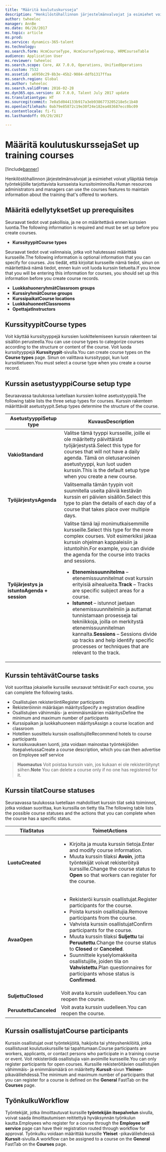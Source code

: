 ```yaml
---
title: "Määritä koulutuskursseja"
description: "Henkilöstöhallinnon järjestelmänvalvojat ja esimiehet voivat ylläpitää tietoja työntekijöille tarjottavista kursseista kurssitoiminnoilla."
author: twheeloc
manager: AnnBe
ms.date: 06/20/2017
ms.topic: article
ms.prod: 
ms.service: dynamics-365-talent
ms.technology: 
ms.search.form: HcmCourseType, HcmCourseTypeGroup, HRMCourseTable
audience: Application User
ms.reviewer: twheeloc
ms.search.scope: Core, AX 7.0.0, Operations, UnifiedOperations
ms.custom: 7532
ms.assetid: a6950c29-8b3e-45b2-9084-ddfb1317ffaa
ms.search.region: Global
ms.author: twheeloc
ms.search.validFrom: 2016-02-28
ms.dyn365.ops.version: AX 7.0.0, Talent July 2017 update
ms.translationtype: HT
ms.sourcegitcommit: 7e0a5d044133b917a3eb9386773205218e5c1b40
ms.openlocfilehash: 0ab79e85872c19e30f24e182ea483687ecc0bc09
ms.contentlocale: fi-fi
ms.lasthandoff: 09/29/2017

---
```


# <a name="set-up-training-courses"></a><span data-ttu-id="e38d3-103">Määritä koulutuskursseja</span><span class="sxs-lookup"><span data-stu-id="e38d3-103">Set up training courses</span></span>

[!include[banner](includes/banner.md)]


<span data-ttu-id="e38d3-104">Henkilöstöhallinnon järjestelmänvalvojat ja esimiehet voivat ylläpitää tietoja työntekijöille tarjottavista kursseista kurssitoiminnoilla.</span><span class="sxs-lookup"><span data-stu-id="e38d3-104">Human resources administrators and managers can use the courses features to maintain information about the training that's offered to workers.</span></span>

 <a name="set-up-prerequisites"></a><span data-ttu-id="e38d3-105"> Määritä edellytykset</span><span class="sxs-lookup"><span data-stu-id="e38d3-105">Set up prerequisites</span></span>
---------------------

<span data-ttu-id="e38d3-106">Seuraavat tiedot ovat pakollisia, ja ne on määritettävä ennen kurssien luontia.</span><span class="sxs-lookup"><span data-stu-id="e38d3-106">The following information is required and must be set up before you create courses.</span></span>
-   <span data-ttu-id="e38d3-107">**Kurssityypit**</span><span class="sxs-lookup"><span data-stu-id="e38d3-107">**Course types**</span></span>

<span data-ttu-id="e38d3-108">Seuraavat tiedot ovat valinnaisia, jotka voit halutessasi määrittää kursseille.</span><span class="sxs-lookup"><span data-stu-id="e38d3-108">The following information is optional information that you can specify for courses.</span></span> <span data-ttu-id="e38d3-109">Jos tiedät, että kirjoitat kursseille nämä tiedot, sinun on määritettävä nämä tiedot, ennen kuin voit luoda kurssin tietueita.</span><span class="sxs-lookup"><span data-stu-id="e38d3-109">If you know that you will be entering this information for courses, you should set up this information before you create course records.</span></span>
-   <span data-ttu-id="e38d3-110">**Luokkahuoneryhmät**</span><span class="sxs-lookup"><span data-stu-id="e38d3-110">**Classroom groups**</span></span>
-   <span data-ttu-id="e38d3-111">**Kurssiryhmät**</span><span class="sxs-lookup"><span data-stu-id="e38d3-111">**Course groups**</span></span>
-   <span data-ttu-id="e38d3-112">**Kurssipaikat**</span><span class="sxs-lookup"><span data-stu-id="e38d3-112">**Course locations**</span></span>
-   <span data-ttu-id="e38d3-113">**Luokkahuoneet**</span><span class="sxs-lookup"><span data-stu-id="e38d3-113">**Classrooms**</span></span>
-   <span data-ttu-id="e38d3-114">**Opettajat**</span><span class="sxs-lookup"><span data-stu-id="e38d3-114">**Instructors**</span></span>

## <a name="course-types"></a><span data-ttu-id="e38d3-115">Kurssityypit</span><span class="sxs-lookup"><span data-stu-id="e38d3-115">Course types</span></span>
<span data-ttu-id="e38d3-116">Voit käyttää kurssityyppejä kurssien luokittelemiseen kurssin rakenteen tai sisällön perusteella.</span><span class="sxs-lookup"><span data-stu-id="e38d3-116">You can use course types to categorize courses according to the structure or content of the course.</span></span> <span data-ttu-id="e38d3-117">Voit luoda kurssityyppejä **Kurssityypit**-sivulla.</span><span class="sxs-lookup"><span data-stu-id="e38d3-117">You can create course types on the **Course types** page.</span></span> <span data-ttu-id="e38d3-118">Sinun on valittava kurssityyppi, kun luot kurssitietueen.</span><span class="sxs-lookup"><span data-stu-id="e38d3-118">You must select a course type when you create a course record.</span></span>

## <a name="course-setup-type"></a><span data-ttu-id="e38d3-119">Kurssin asetustyyppi</span><span class="sxs-lookup"><span data-stu-id="e38d3-119">Course setup type</span></span>
<span data-ttu-id="e38d3-120">Seuraavassa taulukossa luetellaan kurssien kolme asetustyyppiä.</span><span class="sxs-lookup"><span data-stu-id="e38d3-120">The following table lists the three setup types for courses.</span></span> <span data-ttu-id="e38d3-121">Kurssin rakenteen määrittävät asetustyypit.</span><span class="sxs-lookup"><span data-stu-id="e38d3-121">Setup types determine the structure of the course.</span></span>

<table>
<thead>
<tr class="header">
<th><span data-ttu-id="e38d3-122">Asetustyyppi</span><span class="sxs-lookup"><span data-stu-id="e38d3-122">Setup type</span></span></th>
<th><span data-ttu-id="e38d3-123">Kuvaus</span><span class="sxs-lookup"><span data-stu-id="e38d3-123">Description</span></span></th>
</tr>
</thead>
<tbody>
<tr class="odd">
<td><span data-ttu-id="e38d3-124"><strong>Vakio</strong></span><span class="sxs-lookup"><span data-stu-id="e38d3-124"><strong>Standard</strong></span></span></td>
<td><span data-ttu-id="e38d3-125">Valitse tämä tyyppi kursseille, joille ei ole määritetty päivittäistä työjärjestystä.</span><span class="sxs-lookup"><span data-stu-id="e38d3-125">Select this type for courses that will not have a daily agenda.</span></span> <span data-ttu-id="e38d3-126">Tämä on oletusarvoinen asetustyyppi, kun luot uuden kurssin.</span><span class="sxs-lookup"><span data-stu-id="e38d3-126">This is the default setup type when you create a new course.</span></span></td>
</tr>
<tr class="even">
<td><span data-ttu-id="e38d3-127"><strong>Työjärjestys</strong></span><span class="sxs-lookup"><span data-stu-id="e38d3-127"><strong>Agenda</strong></span></span></td>
<td><span data-ttu-id="e38d3-128">Valitsemalla tämän tyypin voit suunnitella useita päiviä kestävän kurssin eri päivien sisällön.</span><span class="sxs-lookup"><span data-stu-id="e38d3-128">Select this type to plan the details of each day of a course that takes place over multiple days.</span></span></td>
</tr>
<tr class="odd">
<td><span data-ttu-id="e38d3-129"><strong>Työjärjestys ja istunto</strong></span><span class="sxs-lookup"><span data-stu-id="e38d3-129"><strong>Agenda + session</strong></span></span></td>
<td><span data-ttu-id="e38d3-130">Valitse tämä laji monimutkaisemmille kursseille.</span><span class="sxs-lookup"><span data-stu-id="e38d3-130">Select this type for the more complex courses.</span></span> <span data-ttu-id="e38d3-131">Voit esimerkiksi jakaa kurssin ohjelman kappaleisiin ja istuntoihin.</span><span class="sxs-lookup"><span data-stu-id="e38d3-131">For example, you can divide the agenda for the course into tracks and sessions.</span></span>
<ul>
<li><span data-ttu-id="e38d3-132"><strong>Etenemissuunnitelma</strong> – etenemissuunnitelmat ovat kurssin erityisiä aihealueita.</span><span class="sxs-lookup"><span data-stu-id="e38d3-132"><strong>Track</strong> – Tracks are specific subject areas for a course.</span></span></li>
<li><span data-ttu-id="e38d3-133"><strong>Istunnot</strong> – istunnot jaetaan etenemissuunnitelmiin ja auttamat tunnistamaan prosesseja tai tekniikkoja, joilla on merkitystä etenemissuunnitelman kannalta.</span><span class="sxs-lookup"><span data-stu-id="e38d3-133"><strong>Sessions</strong> – Sessions divide up tracks and help identify specific processes or techniques that are relevant to the track.</span></span></li>
</ul></td>
</tr>
</tbody>
</table>

## <a name="course-tasks"></a><span data-ttu-id="e38d3-134">Kurssin tehtävät</span><span class="sxs-lookup"><span data-stu-id="e38d3-134">Course tasks</span></span>
<span data-ttu-id="e38d3-135">Voit suorittaa jokaiselle kurssille seuraavat tehtävät:</span><span class="sxs-lookup"><span data-stu-id="e38d3-135">For each course, you can complete the following tasks.</span></span>
-   <span data-ttu-id="e38d3-136">Osallistujien rekisteröinti</span><span class="sxs-lookup"><span data-stu-id="e38d3-136">Register participants</span></span>
-   <span data-ttu-id="e38d3-137">Rekisteröinnin määräajan määritys</span><span class="sxs-lookup"><span data-stu-id="e38d3-137">Specify a registration deadline</span></span>
-   <span data-ttu-id="e38d3-138">Osallistujien vähimmäis- ja enimmäismäärien määritys</span><span class="sxs-lookup"><span data-stu-id="e38d3-138">Define the minimum and maximum number of participants</span></span>
-   <span data-ttu-id="e38d3-139">Kurssipaikan ja luokkahuoneen määritys</span><span class="sxs-lookup"><span data-stu-id="e38d3-139">Assign a course location and classroom</span></span>
-   <span data-ttu-id="e38d3-140">Hotellien suosittelu kurssin osallistujille</span><span class="sxs-lookup"><span data-stu-id="e38d3-140">Recommend hotels to course participants</span></span>
-   <span data-ttu-id="e38d3-141">kurssikuvauksen luonti, jota voidaan mainostaa työntekijöiden itsepalvelussa</span><span class="sxs-lookup"><span data-stu-id="e38d3-141">Create a course description, which you can then advertise on Employee self service</span></span>

  ><span data-ttu-id="e38d3-142">**Huomautus** Voit poistaa kurssin vain, jos kukaan ei ole rekisteröitynyt siihen.</span><span class="sxs-lookup"><span data-stu-id="e38d3-142">**Note** You can delete a course only if no one has registered for it.</span></span> 
    
## <a name="course-statuses"></a><span data-ttu-id="e38d3-143">Kurssin tilat</span><span class="sxs-lookup"><span data-stu-id="e38d3-143">Course statuses</span></span>
<span data-ttu-id="e38d3-144">Seuraavassa taulukossa luetellaan mahdolliset kurssin tilat sekä toiminnot, jotka voidaan suorittaa, kun kurssilla on tietty tila.</span><span class="sxs-lookup"><span data-stu-id="e38d3-144">The following table lists the possible course statuses and the actions that you can complete when the course has a specific status.</span></span>

<table>
<thead>
<tr class="header">
<th><span data-ttu-id="e38d3-145">Tila</span><span class="sxs-lookup"><span data-stu-id="e38d3-145">Status</span></span></th>
<th><span data-ttu-id="e38d3-146">Toimet</span><span class="sxs-lookup"><span data-stu-id="e38d3-146">Actions</span></span></th>
</tr>
</thead>
<tbody>
<tr class="odd">
<td><span data-ttu-id="e38d3-147"><strong>Luotu</strong></span><span class="sxs-lookup"><span data-stu-id="e38d3-147"><strong>Created</strong></span></span></td>
<td><ul>
<li><span data-ttu-id="e38d3-148">Kirjoita ja muuta kurssin tietoja.</span><span class="sxs-lookup"><span data-stu-id="e38d3-148">Enter and modify course information.</span></span></li>
<li><span data-ttu-id="e38d3-149">Muuta kurssin tilaksi <strong>Avoin</strong>, jotta työntekijät voivat rekisteröityä kurssille.</span><span class="sxs-lookup"><span data-stu-id="e38d3-149">Change the course status to <strong>Open</strong> so that workers can register for the course.</span></span></li>
</ul></td>
</tr>
<tr class="even">
<td><span data-ttu-id="e38d3-150"><strong>Avaa</strong></span><span class="sxs-lookup"><span data-stu-id="e38d3-150"><strong>Open</strong></span></span></td>
<td><ul>
<li><span data-ttu-id="e38d3-151">Rekisteröi kurssin osallistujat.</span><span class="sxs-lookup"><span data-stu-id="e38d3-151">Register participants for the course.</span></span></li>
<li><span data-ttu-id="e38d3-152">Poista kurssin osallistujia.</span><span class="sxs-lookup"><span data-stu-id="e38d3-152">Remove participants from the course.</span></span></li>
<li><span data-ttu-id="e38d3-153">Vahvista kurssin osallistujat</span><span class="sxs-lookup"><span data-stu-id="e38d3-153">Confirm participants for the course.</span></span></li>
<li><span data-ttu-id="e38d3-154">Muuta kurssin tilaksi <strong>Suljettu</strong> tai <strong>Peruutettu</strong>.</span><span class="sxs-lookup"><span data-stu-id="e38d3-154">Change the course status to <strong>Closed</strong> or <strong>Canceled</strong>.</span></span></li>
<li><span data-ttu-id="e38d3-155">Suunnittele kyselylomakkeita osallistujille, joiden tila on <strong>Vahvistettu</strong>.</span><span class="sxs-lookup"><span data-stu-id="e38d3-155">Plan questionnaires for participants whose status is <strong>Confirmed</strong>.</span></span></li>
</ul></td>
</tr>
<tr class="odd">
<td><span data-ttu-id="e38d3-156"><strong>Suljettu</strong></span><span class="sxs-lookup"><span data-stu-id="e38d3-156"><strong>Closed</strong></span></span></td>
<td><span data-ttu-id="e38d3-157">Voit avata kurssin uudelleen.</span><span class="sxs-lookup"><span data-stu-id="e38d3-157">You can reopen the course.</span></span></td>
</tr>
<tr class="even">
<td><span data-ttu-id="e38d3-158"><strong>Peruutettu</strong></span><span class="sxs-lookup"><span data-stu-id="e38d3-158"><strong>Canceled</strong></span></span></td>
<td><span data-ttu-id="e38d3-159">Voit avata kurssin uudelleen.</span><span class="sxs-lookup"><span data-stu-id="e38d3-159">You can reopen the course.</span></span></td>
</tr>
</tbody>
</table>

## <a name="course-participants"></a><span data-ttu-id="e38d3-160">Kurssin osallistujat</span><span class="sxs-lookup"><span data-stu-id="e38d3-160">Course participants</span></span>
<span data-ttu-id="e38d3-161">Kurssin osallistujat ovat työntekijöitä, hakijoita tai yhteyshenkilöitä, jotka osallistuvat koulutuskurssille tai tapahtumaan.</span><span class="sxs-lookup"><span data-stu-id="e38d3-161">Course participants are workers, applicants, or contact persons who participate in a training course or event.</span></span> <span data-ttu-id="e38d3-162">Voit rekisteröidä osallistujia vain avoimille kursseille.</span><span class="sxs-lookup"><span data-stu-id="e38d3-162">You can only register participants for open courses.</span></span> <span data-ttu-id="e38d3-163">Kurssille rekisteröitävien osallistujien vähimmäis- ja enimmäismäärä on määritetty **Kurssit**-sivun **Yleinen**-pikavälilehdessä.</span><span class="sxs-lookup"><span data-stu-id="e38d3-163">The minimum and maximum number of participants that you can register for a course is defined on the **General** FastTab on the **Courses** page.</span></span>

<a name="workflow"></a><span data-ttu-id="e38d3-164">Työnkulku</span><span class="sxs-lookup"><span data-stu-id="e38d3-164">Workflow</span></span>
--------

<span data-ttu-id="e38d3-165">Työntekijät, jotka ilmoittautuvat kurssille **työntekijän itsepalvelun** sivulla, voivat saada ilmoittautumisen reititettyä hyväksynnän työnkulun kautta.</span><span class="sxs-lookup"><span data-stu-id="e38d3-165">Employees who register for a course through the **Employee self service** page can have their registration routed through workflow for approval.</span></span>  <span data-ttu-id="e38d3-166">Työnkulku voidaan määrittää kurssille **Yleiset** -pikavälilehdessä **Kurssit**-sivulla.</span><span class="sxs-lookup"><span data-stu-id="e38d3-166">A workflow can be assigned to a course on the **General** FastTab on the **Courses** page.</span></span>






